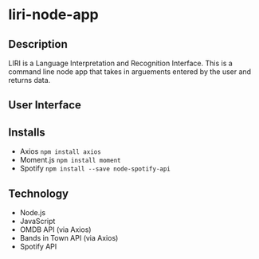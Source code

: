 # liri-node-app

## Description
LIRI is a Language Interpretation and Recognition Interface. This is a command line node app that takes in arguements entered by the user and returns data.

## User Interface


## Installs
* Axios `npm install axios`
* Moment.js `npm install moment`
* Spotify `npm install --save node-spotify-api`

## Technology
* Node.js
* JavaScript
* OMDB API (via Axios)
* Bands in Town API (via Axios)
* Spotify API